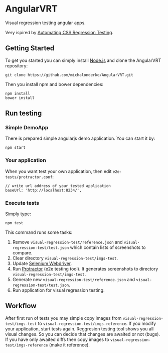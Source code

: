 # AngularVRT
Visual regression testing angular apps.

Very ispired by [Automating CSS Regression Testing](http://css-tricks.com/automating-css-regression-testing/).

## Getting Started

To get you started you can simply install [Node.js](http://nodejs.org/) and clone the AngularVRT repository:

```
git clone https://github.com/michalonderko/AngularVRT.git
```

Then you install npm and bower dependencies:

```
npm install
bower install
```

## Run testing

### Simple DemoApp

There is prepared simple angularjs demo application. You can start it by:

```
npm start
```

### Your application

When you want test your own application, then edit `e2e-tests/protractor.conf`:

```
// write url address of your tested application
baseUrl: 'http://localhost:8234/',
```

### Execute tests

Simply type:

```
npm test
```

This command runs some tasks:

1. Remove `visual-regression-test/reference.json` and `visual-regression-test/test.json` which contain lists of screenshots to compare.
2. Clear directory `visual-regression-test/imgs-test`.
3. Update [Selenium Webdriver](http://docs.seleniumhq.org/projects/webdriver/).
4. Run [Protractor](http://angular.github.io/protractor/) (e2e testing tool). It generates screenshots to directory `visual-regression-test/imgs-test`.
5. Generate new `visual-regression-test/reference.json` and `visual-regression-test/test.json`.
6. Run application for visual regression testing.

## Workflow

After first run of tests you may simple copy images from `visual-regression-test/imgs-test` to `visual-regression-test/imgs-reference`. If you modify your application, start tests again. Reggresion testing tool shows you all visual changes. So you can decide that changes are awaited or not (bugs). If you have only awaited diffs then copy images to `visual-regression-test/imgs-reference` (make it reference).